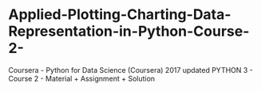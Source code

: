 # Applied-Plotting-Charting-Data-Representation-in-Python-Course-2-
Coursera - Python for Data Science (Coursera) 2017 updated PYTHON 3 - Course 2 - Material + Assignment + Solution
